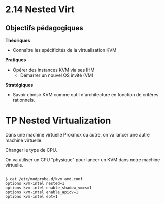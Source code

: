 # 2.14 Nested Virt

## Objectifs pédagogiques

**Théoriques**

- Connaître les spécificités de la virtualisation KVM

**Pratiques**

- Opérer des instances KVM via ses IHM
  - Démarrer un nouvel OS invité (VM)

**Stratégiques**

- Savoir choisir KVM comme outil d'architecture en fonction de critères rationnels.

# TP Nested Virtualization

Dans une machine virtuelle Proxmox ou autre, on va lancer une autre machine virtuelle.

Changer le type de CPU.

On va utiliser un CPU "physique" pour lancer un KVM dans notre machine virtuelle.

```shell

$ cat /etc/modprobe.d/kvm_amd.conf
options kvm-intel nested=1
options kvm-intel enable_shadow_vmcs=1
options kvm-intel enable_apicv=1
options kvm-intel ept=1

```